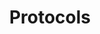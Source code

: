 ---
layout: default
title: Protocols
permalink: /specification/protocol
parent: Specifications
has_children: true
has_toc: false
nav_order: 2
---
